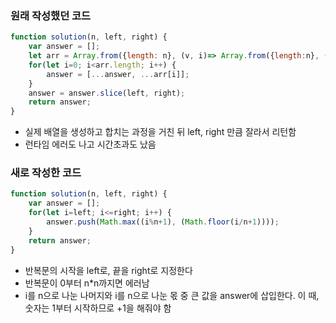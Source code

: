 ### 원래 작성했던 코드

```jsx
function solution(n, left, right) {
    var answer = [];
    let arr = Array.from({length: n}, (v, i)=> Array.from({length:n}, (v2, i2)=> Math.max(i+1, i2 +1)));
    for(let i=0; i<arr.length; i++) {
        answer = [...answer, ...arr[i]];
    }
    answer = answer.slice(left, right);
    return answer;
}
```

- 실제 배열을 생성하고 합치는 과정을 거친 뒤 left, right 만큼 잘라서 리턴함
- 런타임 에러도 나고 시간초과도 났음

### 새로 작성한 코드

```jsx
function solution(n, left, right) {
    var answer = [];
    for(let i=left; i<=right; i++) {
        answer.push(Math.max((i%n+1), (Math.floor(i/n+1))));
    }
    return answer;
}
```

- 반복문의 시작을 left로, 끝을 right로 지정한다
- 반복문이 0부터 n*n까지면 에러남
- i를 n으로 나눈 나머지와 i를 n으로 나눈 몫 중 큰 값을 answer에 삽입한다. 이 때, 숫자는 1부터 시작하므로 +1을 해줘야 함